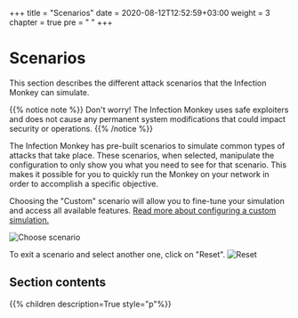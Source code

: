 +++
title = "Scenarios"
date = 2020-08-12T12:52:59+03:00
weight = 3
chapter = true
pre = "<i class='fas fa-map-marked-alt'></i> "
+++

# Scenarios

This section describes the different attack scenarios that the Infection Monkey can simulate.

{{% notice note %}}
Don't worry! The Infection Monkey uses safe exploiters and does not cause any permanent system modifications that could impact security or operations.
{{% /notice %}}

The Infection Monkey has pre-built scenarios to simulate common types of attacks that take place. These scenarios, when selected, manipulate the configuration to only show you what you need to see for that scenario. This makes it possible for you to quickly run the Monkey on your network in order to accomplish a specific objective.

Choosing the "Custom" scenario will allow you to fine-tune your simulation and access all available features. [Read more about configuring a custom simulation.](/custom-scenario/_index.md)

![Choose scenario](/images/island/landing_page/choose_scenario.png "Choose a scenario")

To exit a scenario and select another one, click on "Reset".
![Reset](/images/island/others/reset_modal.png "Reset")

## Section contents

{{% children description=True style="p"%}}
